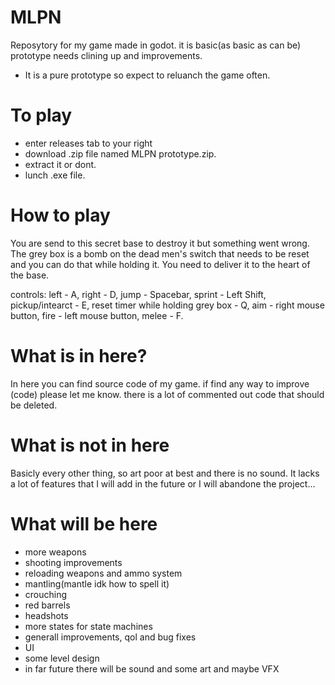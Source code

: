 # MLPN
Reposytory for my game made in godot. it is basic(as basic as can be) prototype needs clining up and improvements.
* It is a pure prototype so expect to reluanch the game often.

# To play
- enter releases tab to your right
- download .zip file named MLPN prototype.zip.
- extract it or dont.
- lunch .exe file.

# How to play
You are send to this secret base to destroy it but something went wrong.
The grey box is a bomb on the dead men's switch that needs to be reset and you can do that while holding it.
You need to deliver it to the heart of the base.

controls:
left - A,
 right - D,
 jump - Spacebar,
 sprint - Left Shift,
 pickup/intearct - E,
 reset timer while holding grey box - Q,
 aim - right mouse button,
 fire - left mouse button,
 melee - F.

# What is in here?
In here you can find source code of my game.
if find any way to improve (code) please let me know.
there is a lot of commented out code that should be deleted.

# What is not in here
Basicly every other thing, so art poor at best and there is no sound.
It lacks a lot of features that I will add in the future or I will abandone the project...

# What will be here
- more weapons
- shooting improvements
- reloading weapons and ammo system
- mantling(mantle idk how to spell it)
- crouching
- red barrels
- headshots
- more states for state machines
- generall improvements, qol and bug fixes
- UI
- some level design
- in far future there will be sound and some art and maybe VFX
